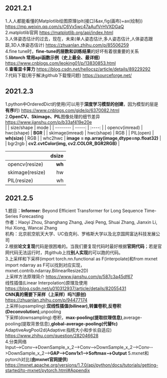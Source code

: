 ## 2021.2.1
1.人人都能看懂的Matplotlib绘图原理(plt(接口)&ax,fig(画布)+ax(绘制)) https://mp.weixin.qq.com/s/C6Vx5wc47aAufVrHVXDGaQ  
2.matplotlib官网 https://matplotlib.org/api/index.html  
3.人体姿态估计的过去，现在，未来(单人姿态估计,多人姿态估计,人体姿态跟踪,3D人体姿态估计) https://zhuanlan.zhihu.com/p/85506259    
4.fine tune时，**fine-tune的层数和训练结果**的好坏有着很重要的关系  
5.**libtorch 常用api函数示例（史上最全、最详细）** https://www.cnblogs.com/leoking01/p/13830853.html  
6.**查看显卡算力** https://blog.csdn.net/hellocsz/article/details/89229292  
7.代码下载(用于解决github下载慢问题) https://sourceforge.net/  
## 2021.2.3
1.python中OrderedDict的使用(可以用于**深度学习模型的创建**，因为模型的层是**有序**的) https://www.cnblogs.com/gide/p/6370082.html  
2.**OpenCV、Skimage、PIL**图像处理的细节差异 https://www.jianshu.com/p/b33af419e20e  
|         | size/shape   |  mode  |
| --------   | -----:  | :----:  |
| opencv(imread)  | hwc(shape)   |  **BGR**   |
| skimage(imread) | hwc(shape)   |  RGB   |
| PIL(open)     |   **wh(size)**    |  RGB   |
| whc2hwc     |   **image = np.array(image,dtype=np.float32)** |
| bgr2rgb     |   **cv2.cvtColor(img, cv2.COLOR_BGR2RGB)** |

|         | dsize   |
| --------   | -----:  |
| opencv(resize)  | **wh**   |
| skimage(resize) | hw   |
| PIL(resize)     | wh   |
## 2021.2.5
1.题目：**Informer**: Beyond Efficient Transformer for Long Sequence Time-Series Forecasting  
作者：Haoyi Zhou, Shanghang Zhang, Jieqi Peng, Shuai Zhang, Jianxin Li, Hui Xiong, Wancai Zhang  
机构：北京航空航天大学、UC伯克利、罗格斯大学以及北京国网富达科技发展公司  
2.根据**论文复现**代码是很困难的。当我们要复现代码时最好根据**官网代码**；若是官网代码无法运行时，共github上找**别人实现**的可以跑的代码。  
3.上采样和下采样(import torch.nn.functional as F(interpolate)和from mxnet import ndarray as F可以找到对应实现，mxnet.contrib.ndarray.BilinearResize2D)  
上采样方法原理简介 https://www.jianshu.com/p/587c3a45df67  
线性插值(Linear Interpolation)原理及使用 https://blog.csdn.net/u010312937/article/details/82055431  
**CNN真的需要下采样（上采样）吗?(原创)** https://zhuanlan.zhihu.com/p/94477174  
上采样(upsampling):**双线性插值(bilinear),转置卷积,反卷积(Deconvolution)**,unpooling  
下采样(downsampling):卷积，**max-pooling(提取纹理信息)**,average-pooling(提取背景信息),**global-average-pooling(代替fc)**  
AdaptiveAvgPool2d(Adaptive:指核大小和步长自适应) https://www.zhihu.com/question/282046628  
4.分类网络  
Input-->Conv-->DownSample_x_2-->Conv-->DownSample_x_2-->Conv-->DownSample_x_2-->**GAP-->Conv1x1-->Softmax-->Output**
5.mxnet和pytorch对比(**由mxnet官网提供**)  
https://mxnet.apache.org/versions/1.7.0/api/python/docs/tutorials/getting-started/to-mxnet/pytorch.html#Appendix  
